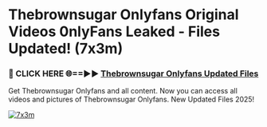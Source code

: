 # Thebrownsugar Onlyfans Original Videos 0nlyFans Leaked - Files Updated! (7x3m)

<h3>🔴 CLICK HERE 🌐==►► <a href="https://tinyurl.com/ehrbuxhb" rel="nofollow">Thebrownsugar Onlyfans Updated Files</a></h3>

Get Thebrownsugar Onlyfans and all content. Now you can access all videos and pictures of Thebrownsugar Onlyfans. New Updated Files 2025!

[![7x3m](https://i.imgur.com/lVYEuWS.gif)](https://tinyurl.com/ehrbuxhb)
